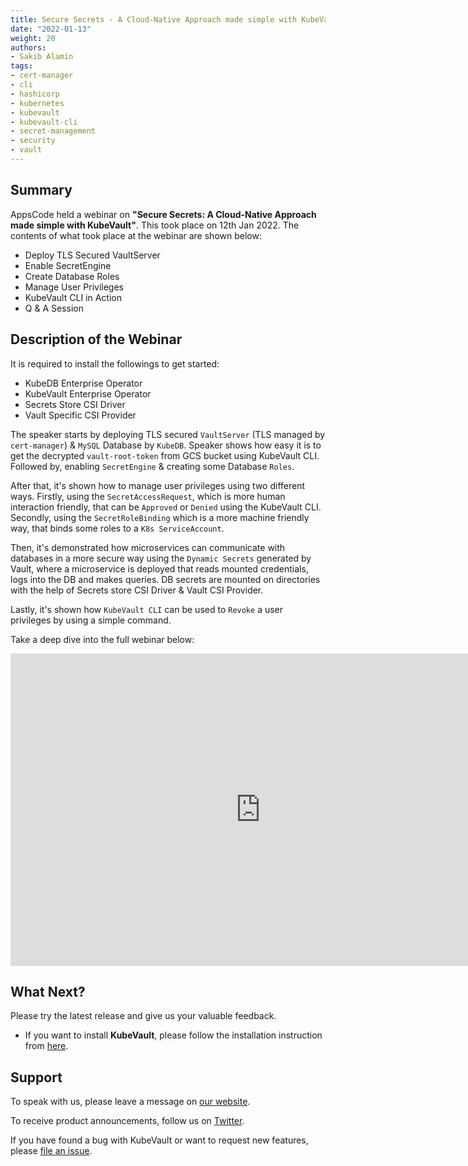 ```yaml
---
title: Secure Secrets - A Cloud-Native Approach made simple with KubeVault
date: "2022-01-13"
weight: 20
authors:
- Sakib Alamin
tags:
- cert-manager
- cli
- hashicorp
- kubernetes
- kubevault
- kubevault-cli
- secret-management
- security
- vault
---
```


## Summary

AppsCode held a webinar on **"Secure Secrets: A Cloud-Native Approach made simple with KubeVault"**. This took place on 12th Jan 2022. The contents of what took place at the webinar are shown below:
- Deploy TLS Secured VaultServer 
- Enable SecretEngine
- Create Database Roles
- Manage User Privileges
- KubeVault CLI in Action
- Q & A Session

## Description of the Webinar

It is required to install the followings to get started:
  - KubeDB Enterprise Operator
  - KubeVault Enterprise Operator
  - Secrets Store CSI Driver
  - Vault Specific CSI Provider

The speaker starts by deploying TLS secured `VaultServer` (TLS managed by `cert-manager`) & `MySQL` Database by `KubeDB`. Speaker shows how easy it is to get the decrypted `vault-root-token` from GCS bucket using KubeVault CLI. Followed by, enabling `SecretEngine` & creating some Database `Roles`. 

After that, it's shown how to manage user privileges using two different ways. Firstly, using the `SecretAccessRequest`, which is more human interaction friendly, that can be `Approved` or `Denied` using the KubeVault CLI. Secondly, using the `SecretRoleBinding` which is a more machine friendly way, that binds some roles to a `K8s ServiceAccount`.

Then, it's demonstrated how microservices can communicate with databases in a more secure way using the `Dynamic Secrets` generated by Vault, where a microservice is deployed that reads mounted credentials, logs into the DB and makes queries. DB secrets are mounted on directories with the help of Secrets store CSI Driver & Vault CSI Provider. 

Lastly, it's shown how `KubeVault CLI` can be used to `Revoke` a user privileges by using a simple command.

  Take a deep dive into the full webinar below:

<iframe style="height: 500px; width: 800px" src="https://youtube.com/embed/dLW4ZX3vcJI" title="YouTube video player" frameborder="0" allow="accelerometer; autoplay; clipboard-write; encrypted-media; gyroscope; picture-in-picture" allowfullscreen></iframe>

## What Next?

Please try the latest release and give us your valuable feedback.

* If you want to install **KubeVault**, please follow the installation instruction from [here](https://kubevault.com/docs/v2022.01.11/setup/).


## Support

To speak with us, please leave a message on [our website](https://appscode.com/contact/).

To receive product announcements, follow us on [Twitter](https://twitter.com/KubeVault).

If you have found a bug with KubeVault or want to request new features, please [file an issue](https://github.com/kubevault/project/issues/new).
